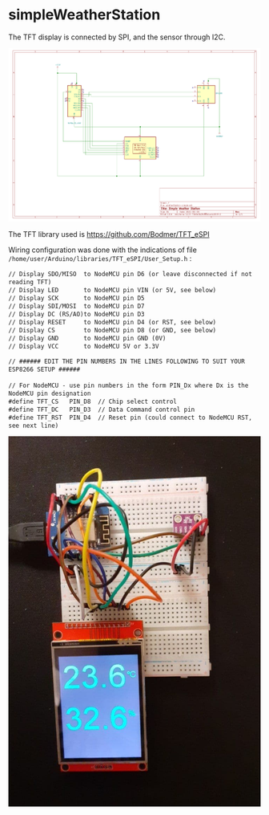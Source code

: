 # simpleWeatherStation

The TFT display is connected by SPI, and the sensor through I2C.

![alt text](https://github.com/VicenteYago/simpleWeatherStation/blob/main/docs/schematic.png?raw=true)

The TFT library used is https://github.com/Bodmer/TFT_eSPI

Wiring configuration was done with the indications of file `/home/user/Arduino/libraries/TFT_eSPI/User_Setup.h` :


```{txt}
// Display SDO/MISO  to NodeMCU pin D6 (or leave disconnected if not reading TFT)
// Display LED       to NodeMCU pin VIN (or 5V, see below)
// Display SCK       to NodeMCU pin D5
// Display SDI/MOSI  to NodeMCU pin D7
// Display DC (RS/AO)to NodeMCU pin D3
// Display RESET     to NodeMCU pin D4 (or RST, see below)
// Display CS        to NodeMCU pin D8 (or GND, see below)
// Display GND       to NodeMCU pin GND (0V)
// Display VCC       to NodeMCU 5V or 3.3V
```

```{txt}
// ###### EDIT THE PIN NUMBERS IN THE LINES FOLLOWING TO SUIT YOUR ESP8266 SETUP ######

// For NodeMCU - use pin numbers in the form PIN_Dx where Dx is the NodeMCU pin designation
#define TFT_CS   PIN_D8  // Chip select control
#define TFT_DC   PIN_D3  // Data Command control pin
#define TFT_RST  PIN_D4  // Reset pin (could connect to NodeMCU RST, see next line)
```



![alt text](https://github.com/VicenteYago/simpleWeatherStation/blob/main/docs/wiring.jpg?raw=true)
